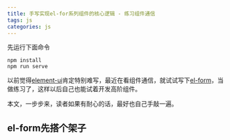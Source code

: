 ```yaml
---
title: 手写实现el-for系列组件的核心逻辑 - 练习组件通信
tags: js
categories: js
---
```


先运行下面命令

```shell
npm install
npm run serve
```

以前觉得[element-ui](https://element.eleme.cn/#/zh-CN/component/quickstart)肯定特别难写，最近在看组件通信，就试试写下[el-form](https://element.eleme.cn/#/zh-CN/component/form)，当做练习了，这样以后自己也能试着开发高阶组件。

本文，一步步来，读者如果有耐心的话，最好也自己手敲一遍。

## el-form先搭个架子


